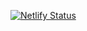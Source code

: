 [![Netlify Status](https://api.netlify.com/api/v1/badges/a7d42e6a-3888-4bca-a609-1c58eab509e2/deploy-status)](https://app.netlify.com/sites/objective-bardeen-6fcfa8/deploys)

